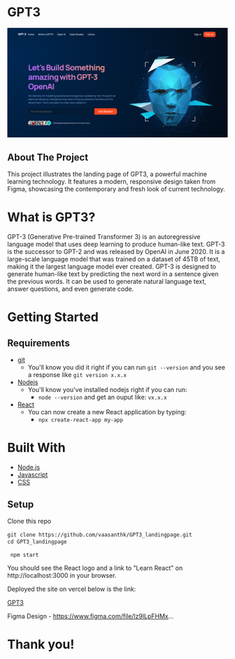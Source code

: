 # GPT3

![alt text](./src/assets/landingpage.png)

## About The Project

This project illustrates the landing page of GPT3, a powerful machine learning technology. It features a modern, responsive design taken from Figma, showcasing the contemporary and fresh look of current technology.

# What is GPT3?

GPT-3 (Generative Pre-trained Transformer 3) is an autoregressive language model that uses deep learning to produce human-like text. GPT-3 is the successor to GPT-2 and was released by OpenAI in June 2020. It is a large-scale language model that was trained on a dataset of 45TB of text, making it the largest language model ever created. GPT-3 is designed to generate human-like text by predicting the next word in a sentence given the previous words. It can be used to generate natural language text, answer questions, and even generate code.

# Getting Started

## Requirements

- [git](https://git-scm.com/book/en/v2/Getting-Started-Installing-Git)
  - You'll know you did it right if you can run `git --version` and you see a response like `git version x.x.x`
- [Nodejs](https://nodejs.org/en/)
  - You'll know you've installed nodejs right if you can run:
    - `node --version` and get an ouput like: `vx.x.x`
- [React](https://reactjs.org/docs/getting-started.html)
  - You can now create a new React application by typing:
    - `npx create-react-app my-app`

# Built With

- [Node.js](https://nodejs.org/en/)
- [Javascript](https://www.javascript.com/)
- [CSS](https://developer.mozilla.org/en-US/docs/Web/CSS)

## Setup

Clone this repo

```
git clone https://github.com/vaasanthk/GPT3_landingpage.git
cd GPT3_landingpage
```

```
 npm start
```

You should see the React logo and a link to "Learn React" on http://localhost:3000 in your browser.

Deployed the site on vercel below is the link:

<a href="https://gpt-3-landingpage.vercel.app/" target="_blank">GPT3</a>

Figma Design - https://www.figma.com/file/lz9lLpFHMx...

# Thank you!
